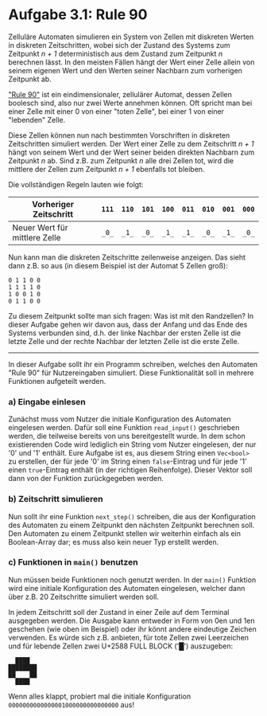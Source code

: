 Aufgabe 3.1: Rule 90
====================

Zelluläre Automaten simulieren ein System von Zellen mit diskreten Werten in
diskreten Zeitschritten, wobei sich der Zustand des Systems zum Zeitpunkt
*n + 1* deterministisch aus dem Zustand zum Zeitpunkt *n* berechnen lässt.
In den meisten Fällen hängt der Wert einer Zelle allein von seinem eigenen Wert
und den Werten seiner Nachbarn zum vorherigen Zeitpunkt ab.

["Rule 90"][1] ist ein eindimensionaler, zellulärer Automat, dessen Zellen
boolesch sind, also nur zwei Werte annehmen können.
Oft spricht man bei einer Zelle mit einer 0 von einer "toten Zelle", bei einer
1 von einer "lebenden" Zelle.

Diese Zellen können nun nach bestimmten Vorschriften in diskreten Zeitschritten
simuliert werden. Der Wert einer Zelle zu dem Zeitschritt *n + 1* hängt von
seinem Wert und der Wert seiner beiden direkten Nachbarn zum Zeitpunkt *n* ab.
Sind z.B. zum Zeitpunkt *n* alle drei Zellen tot, wird die mittlere der Zellen
zum Zeitpunkt *n + 1* ebenfalls tot bleiben.

Die vollständigen Regeln lauten wie folgt:

| Vorheriger Zeitschritt        | `111` | `110` | `101` | `100` | `011` | `010` | `001` | `000` |
| ----------------------------- | ----- | ----- | ----- | ----- | ----- | ----- | ----- | ----- |
| Neuer Wert für mittlere Zelle | `_0_` | `_1_` | `_0_` | `_1_` | `_1_` | `_0_` | `_1_` | `_0_` |

Nun kann man die diskreten Zeitschritte zeilenweise anzeigen. Das sieht dann
z.B. so aus (in diesem Beispiel ist der Automat 5 Zellen groß):

```
0 1 1 0 0
1 1 1 1 0
1 0 0 1 0
0 1 1 0 0
```

Zu diesem Zeitpunkt sollte man sich fragen: Was ist mit den Randzellen?
In dieser Aufgabe gehen wir davon aus, dass der Anfang und das Ende des Systems
verbunden sind, d.h. der linke Nachbar der ersten Zelle ist die letzte Zelle
und der rechte Nachbar der letzten Zelle ist die erste Zelle.

---

In dieser Aufgabe sollt ihr ein Programm schreiben, welches den Automaten
"Rule 90" für Nutzereingaben simuliert. Diese Funktionalität soll in mehrere
Funktionen aufgeteilt werden.


### a) Eingabe einlesen

Zunächst muss vom Nutzer die initiale Konfiguration des Automaten eingelesen
werden.
Dafür soll eine Funktion `read_input()` geschrieben werden, die teilweise
bereits von uns bereitgestellt wurde.
In dem schon existierenden Code wird lediglich ein String vom Nutzer
eingelesen, der nur '0' und '1' enthält.
Eure Aufgabe ist es, aus diesem String einen `Vec<bool>` zu erstellen, der für
jede '0' im String einen `false`-Eintrag und für jede '1' einen `true`-Eintrag
enthält (in der richtigen Reihenfolge).
Dieser Vektor soll dann von der Funktion zurückgegeben werden.


### b) Zeitschritt simulieren

Nun sollt ihr eine Funktion `next_step()` schreiben, die aus der Konfiguration
des Automaten zu einem Zeitpunkt den nächsten Zeitpunkt berechnen soll.
Den Automaten zu einem Zeitpunkt stellen wir weiterhin einfach als ein
Boolean-Array dar; es muss also kein neuer Typ erstellt werden.


### c) Funktionen in `main()` benutzen

Nun müssen beide Funktionen noch genutzt werden.
In der `main()` Funktion wird eine initiale Konfiguration des Automaten
eingelesen, welcher dann über z.B. 20 Zeitschritte simuliert werden soll.

In jedem Zeitschritt soll der Zustand in einer Zeile auf dem Terminal
ausgegeben werden. Die Ausgabe kann entweder in Form von 0en und 1en geschehen
(wie oben im Beispiel) oder ihr könnt andere eindeutige Zeichen verwenden.
Es würde sich z.B. anbieten, für tote Zellen zwei Leerzeichen und für lebende
Zellen zwei U+2588 FULL BLOCK ('█') auszugeben:

```
  ████
████████
██    ██
  ████
```

Wenn alles klappt, probiert mal die initiale Konfiguration
`0000000000000001000000000000000` aus!


[1]: https://en.wikipedia.org/wiki/Rule_90
